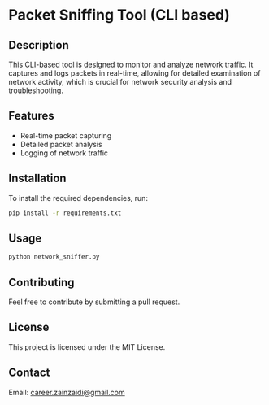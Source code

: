 # Packet Sniffing Tool (CLI based)

## Description

This CLI-based tool is designed to monitor and analyze network traffic. It captures and logs packets in real-time, allowing for detailed examination of network activity, which is crucial for network security analysis and troubleshooting.

## Features

- Real-time packet capturing
- Detailed packet analysis
- Logging of network traffic

## Installation

To install the required dependencies, run:

```bash
pip install -r requirements.txt
```

## Usage
```bash
python network_sniffer.py
```

## Contributing
Feel free to contribute by submitting a pull request.

## License
This project is licensed under the MIT License.

## Contact
Email: career.zainzaidi@gmail.com


